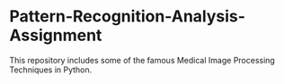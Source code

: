 # Pattern-Recognition-Analysis-Assignment
This repository includes some of the famous Medical Image Processing Techniques in Python.
